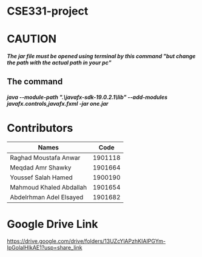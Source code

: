 #                                         CSE331-project
# CAUTION
##### The jar file must be opened using terminal by this command "but change the path with the actual path in your pc"
## The command
##### java --module-path ".\javafx-sdk-19.0.2.1\lib" --add-modules javafx.controls,javafx.fxml -jar one.jar

# Contributors 
| Names | Code |
| ------ | ------ |
| Raghad Moustafa Anwar | 1901118 |
| Meqdad Amr Shawky | 1901664 |
| Youssef Salah Hamed | 1900190 |
| Mahmoud Khaled Abdallah | 1901654 |
| Abdelrhman Adel Elsayed | 1901682 |

# Google Drive Link
https://drive.google.com/drive/folders/13UZcYlAPzhKIAIPGYm-IpGolalHIkAE1?usp=share_link
